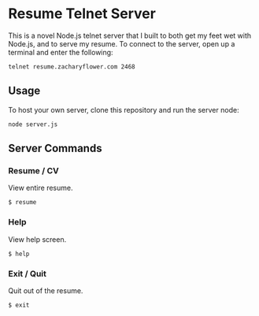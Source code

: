 # Resume Telnet Server

This is a novel Node.js telnet server that I built to both get my feet wet with Node.js, and to serve my resume. To connect to the server, open up a terminal and enter the following:

    telnet resume.zacharyflower.com 2468

## Usage

To host your own server, clone this repository and run the server node:

    node server.js

## Server Commands

### Resume / CV

View entire resume.

    $ resume

### Help

View help screen.

    $ help

### Exit / Quit

Quit out of the resume.

    $ exit
